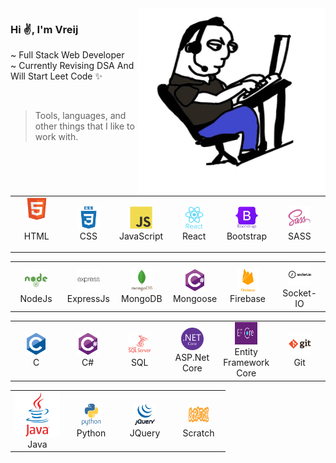 <img src="https://github.com/Vreij-Lal/Vreij-Lal/blob/main/Vreij.gif" title="Vreij Lal" align ="right" width="300px" height="300px"/>

###  Hi :v:, I'm Vreij </br>
~ Full Stack Web Developer </br>
~ Currently Revising DSA And Will Start Leet Code :sparkles: </br>
                                                               

</br>

> Tools, languages, and other things that I like to work with.
<table>
  <tr>
    <td align="center" width="72">
      <a href="#" style="cursor:none;">
        <img src="https://github.com/devicons/devicon/blob/master/icons/html5/html5-original.svg" width="36" height="36" alt="HTML" />
      </a>
      <br><p>HTML</p>
    </td>
    <td align="center" width="72">
      <a href="#" style="cursor:none;">
        <img src="https://github.com/devicons/devicon/blob/master/icons/css3/css3-plain-wordmark.svg" width="36" height="36" alt="CSS" />
      </a>
      <br>CSS
    </td>
    <td align="center" width="72">
      <a href="#" style="cursor:none;">
        <img src="https://github.com/devicons/devicon/blob/master/icons/javascript/javascript-original.svg" width="36" height="36" alt="JavaScript" />
      </a>
      <br>JavaScript
    </td>
    <td align="center" width="72">
      <a href="#" style="cursor:none;">
        <img src="https://github.com/devicons/devicon/blob/master/icons/react/react-original-wordmark.svg" width="36" height="36" alt="React" />
      </a>
      <br>React
    </td>
    <td align="center" width="72">
      <a href="#" style="cursor:none;">
        <img src="https://github.com/devicons/devicon/blob/master/icons/bootstrap/bootstrap-original-wordmark.svg" width="36" height="36" alt="Bootstrap" />
      </a>
      <br>Bootstrap
    </td>
    <td align="center" width="72">
      <a href="#" style="cursor:none;">
        <img src="https://github.com/devicons/devicon/blob/master/icons/sass/sass-original.svg" width="36" height="36" alt="SASS" />
      </a>
      <br>SASS
    </td>
  </tr>
</table>

<table>
  <tr>
    <td align="center" width="72">
      <a href="#" style="cursor:none;">
        <img src="https://github.com/devicons/devicon/blob/master/icons/nodejs/nodejs-plain-wordmark.svg" width="36" height="36" alt="NodeJs" />
      </a>
      <br>NodeJs
    </td>
    <td align="center" width="72">
      <a href="#" style="cursor:none;">
        <img src="https://github.com/devicons/devicon/blob/master/icons/express/express-original-wordmark.svg" width="36" height="36" alt="Express" />
      </a>
      <br>ExpressJs
    </td>
    <td align="center" width="72">
      <a href="#" style="cursor:none;">
        <img src="https://github.com/devicons/devicon/blob/master/icons/mongodb/mongodb-original-wordmark.svg" width="36" height="36" alt="MongoDB" />
      </a>
      <br>MongoDB
    </td>
    <td align="center" width="72">
      <a href="#" style="cursor:none;">
        <img src="https://github.com/devicons/devicon/blob/master/icons/csharp/csharp-original.svg" width="36" height="36" alt="Mongoose" />
      </a>
      <br>Mongoose
    </td>
        <td align="center" width="72">
      <a href="#" style="cursor:none;">
        <img src="https://github.com/devicons/devicon/blob/master/icons/firebase/firebase-plain-wordmark.svg" width="36" height="36" alt="Firebase" />
      </a>
      <br>Firebase
    </td>
        </td>
        <td align="center" width="72">
      <a href="#" style="cursor:none;">
        <img src="https://github.com/devicons/devicon/blob/master/icons/socketio/socketio-original-wordmark.svg" width="36" height="36" alt="Socket-IO" />
      </a>
      <br>Socket-IO
    </td>
  </tr>
</table>
<table>
  <tr>
    <td align="center" width="72">
      <a href="#" style="cursor:none;">
        <img src="https://github.com/devicons/devicon/blob/master/icons/c/c-original.svg" width="36" height="36" alt="C" />
      </a>
      <br>C
    </td>
      <td align="center" width="72">
      <a href="#" style="cursor:none;">
        <img src="https://github.com/devicons/devicon/blob/master/icons/csharp/csharp-original.svg" width="36" height="36" alt="C#" />
      </a>
      <br>C#
    </td>
      <td align="center" width="72">
      <a href="#" style="cursor:none;">
        <img src="https://github.com/devicons/devicon/blob/master/icons/microsoftsqlserver/microsoftsqlserver-plain-wordmark.svg" width="36" height="36" alt="SQL" />
      </a>
      <br>SQL
    </td>
      <td align="center" width="72">
      <a href="#" style="cursor:none;">
        <img src="https://github.com/devicons/devicon/blob/master/icons/dotnetcore/dotnetcore-original.svg"" width="36" height="36" alt="Asp.Net Core" />
      </a>
      <br>ASP.Net Core
    </td>
      <td align="center" width="72">
      <a href="#" style="cursor:none;">
        <img src="https://github.com/Vreij-Lal/Vreij-Lal/blob/main/ef-core-featured.png" width="36" height="36" alt="Entity Framework Core" />
      </a>
      <br>Entity Framework Core
    </td>
      <td align="center" width="72">
      <a href="#" style="cursor:none;">
        <img src="https://github.com/devicons/devicon/blob/master/icons/git/git-original-wordmark.svg" width="36" height="36" alt="Git" />
      </a>
      <br>Git
    </td>
  </tr>
</table>
<table>
  <tr>
    <td align="center" width="72">
      <a href="#" style="cursor:none;">
        <img src="https://github.com/devicons/devicon/blob/master/icons/java/java-original-wordmark.svg" alt="Java" />
      </a>
      <br>Java
    </td>
      <td align="center" width="72">
      <a href="#" style="cursor:none;">
        <img src="https://github.com/devicons/devicon/blob/master/icons/python/python-original-wordmark.svg" width="36" height="36" alt="Python" />
      </a>
      <br>Python
    </td>
      <td align="center" width="72">
      <a href="#" style="cursor:none;">
        <img src="https://github.com/devicons/devicon/blob/master/icons/jquery/jquery-original-wordmark.svg" width="36" height="36" alt="JQuery" />
      </a>
      <br>JQuery
    </td>
      <td align="center" width="72">
      <a href="#" style="cursor:none;">
        <img src="https://github.com/Vreij-Lal/Vreij-Lal/blob/main/Scratchlogo.svg.png" width="36" height="36" alt="Scratch" />
      </a>
      <br>Scratch
    </td>
  </tr>
</table>
